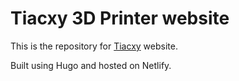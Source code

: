 # Tiacxy 3D Printer website

This is the repository for [Tiacxy](https://github.com/ismangil/tiacxy-3dprinter) website.

Built using Hugo and hosted on Netlify.
